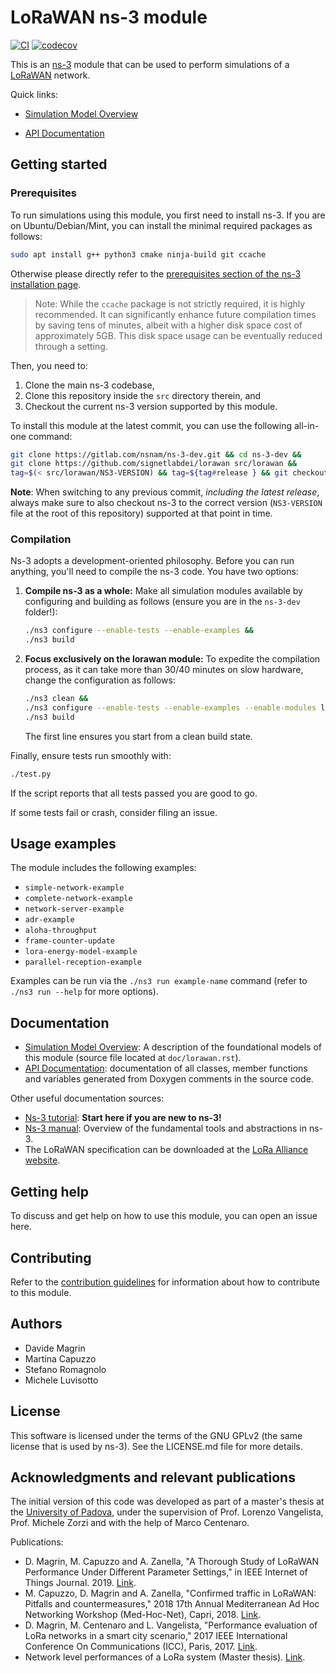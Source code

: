 # LoRaWAN ns-3 module

[![CI](https://github.com/signetlabdei/lorawan/actions/workflows/per-commit.yml/badge.svg)](https://github.com/signetlabdei/lorawan/actions)
[![codecov](https://codecov.io/gh/signetlabdei/lorawan/graph/badge.svg?token=EVBlTb4LgQ)](https://codecov.io/gh/signetlabdei/lorawan)

This is an [ns-3](https://www.nsnam.org "ns-3 Website") module that can be used
to perform simulations of a [LoRaWAN](https://lora-alliance.org/about-lorawan
"LoRa Alliance") network.

Quick links:

* [Simulation Model Overview](https://signetlabdei.github.io/lorawan/models/build/html/lorawan.html)

* [API Documentation](https://signetlabdei.github.io/lorawan/html/d5/d00/group__lorawan.html)

## Getting started

### Prerequisites

To run simulations using this module, you first need to install ns-3. If you are on Ubuntu/Debian/Mint, you can install the minimal required packages as follows:

```bash
sudo apt install g++ python3 cmake ninja-build git ccache
```

Otherwise please directly refer to the [prerequisites section of the ns-3 installation page](https://www.nsnam.org/wiki/Installation#Prerequisites).

> Note: While the `ccache` package is not strictly required, it is highly recommended. It can significantly enhance future compilation times by saving tens of minutes, albeit with a higher disk space cost of approximately 5GB. This disk space usage can be eventually reduced through a setting.

Then, you need to:

1. Clone the main ns-3 codebase,
2. Clone this repository inside the `src` directory therein, and
3. Checkout the current ns-3 version supported by this module.

To install this module at the latest commit, you can use the following all-in-one command:

```bash
git clone https://gitlab.com/nsnam/ns-3-dev.git && cd ns-3-dev &&
git clone https://github.com/signetlabdei/lorawan src/lorawan &&
tag=$(< src/lorawan/NS3-VERSION) && tag=${tag#release } && git checkout $tag -b $tag
```

**Note**: When switching to any previous commit, *including the latest release*, always make sure to also checkout ns-3 to the correct version (`NS3-VERSION` file at the root of this repository) supported at that point in time.

### Compilation

Ns-3 adopts a development-oriented philosophy. Before you can run anything, you'll need to compile the ns-3 code. You have two options:

1. **Compile ns-3 as a whole:** Make all simulation modules available by configuring and building as follows (ensure you are in the `ns-3-dev` folder!):

   ```bash
   ./ns3 configure --enable-tests --enable-examples &&
   ./ns3 build
   ```

2. **Focus exclusively on the lorawan module:** To expedite the compilation process, as it can take more than 30/40 minutes on slow hardware, change the configuration as follows:

   ```bash
   ./ns3 clean &&
   ./ns3 configure --enable-tests --enable-examples --enable-modules lorawan &&
   ./ns3 build
   ```

   The first line ensures you start from a clean build state.

Finally, ensure tests run smoothly with:

```bash
./test.py
```

If the script reports that all tests passed you are good to go.

If some tests fail or crash, consider filing an issue.

## Usage examples

The module includes the following examples:

* `simple-network-example`
* `complete-network-example`
* `network-server-example`
* `adr-example`
* `aloha-throughput`
* `frame-counter-update`
* `lora-energy-model-example`
* `parallel-reception-example`

Examples can be run via the `./ns3 run example-name` command (refer to `./ns3 run --help` for more options).

## Documentation

* [Simulation Model Overview](https://signetlabdei.github.io/lorawan/models/build/html/lorawan.html): A description of the foundational models of this module (source file located at `doc/lorawan.rst`).
* [API Documentation](https://signetlabdei.github.io/lorawan/html/d5/d00/group__lorawan.html): documentation of all classes, member functions and variables generated from Doxygen comments in the source code.

Other useful documentation sources:

* [Ns-3 tutorial](https://www.nsnam.org/docs/tutorial/html/ "ns-3 Tutorial"): **Start here if you are new to ns-3!**
* [Ns-3 manual](https://www.nsnam.org/docs/manual/html/ "ns-3 Manual"): Overview of the fundamental tools and abstractions in ns-3.
* The LoRaWAN specification can be downloaded at the [LoRa Alliance
  website](http://www.lora-alliance.org).

## Getting help

To discuss and get help on how to use this module, you can open an issue here.

## Contributing

Refer to the [contribution guidelines](.github/CONTRIBUTING.md) for information
about how to contribute to this module.

## Authors

* Davide Magrin
* Martina Capuzzo
* Stefano Romagnolo
* Michele Luvisotto

## License

This software is licensed under the terms of the GNU GPLv2 (the same license
that is used by ns-3). See the LICENSE.md file for more details.

## Acknowledgments and relevant publications

The initial version of this code was developed as part of a master's thesis at
the [University of Padova](https://unipd.it "Unipd homepage"), under the
supervision of Prof. Lorenzo Vangelista, Prof. Michele Zorzi and with the help
of Marco Centenaro.

Publications:

* D. Magrin, M. Capuzzo and A. Zanella, "A Thorough Study of LoRaWAN Performance Under Different
  Parameter Settings," in IEEE Internet of Things Journal. 2019.
  [Link](http://ieeexplore.ieee.org/stamp/stamp.jsp?tp=&arnumber=8863372&isnumber=6702522).
* M. Capuzzo, D. Magrin and A. Zanella, "Confirmed traffic in LoRaWAN: Pitfalls
  and countermeasures," 2018 17th Annual Mediterranean Ad Hoc Networking
  Workshop (Med-Hoc-Net), Capri, 2018. [Link](https://ieeexplore.ieee.org/abstract/document/8407095).
* D. Magrin, M. Centenaro and L. Vangelista, "Performance evaluation of LoRa
  networks in a smart city scenario," 2017 IEEE International Conference On
  Communications (ICC), Paris, 2017. [Link](http://ieeexplore.ieee.org/document/7996384/).
* Network level performances of a LoRa system (Master thesis). [Link](http://tesi.cab.unipd.it/53740/1/dissertation.pdf).

